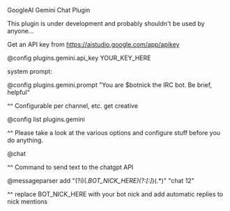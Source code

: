 GoogleAI Gemini Chat Plugin

This plugin is under development and probably shouldn't be used by anyone...

Get an API key from https://aistudio.google.com/app/apikey

@config plugins.gemini.api_key YOUR_KEY_HERE

system prompt:

@config plugins.gemini.prompt "You are $botnick the IRC bot. Be brief, helpful"

^^ Configurable per channel, etc. get creative

@config list plugins.gemini

^^ Please take a look at the various options and configure stuff before you do anything.

@chat <text>

^^ Command to send text to the chatgpt API

@messageparser add "(?i)(.*BOT_NICK_HERE)(?:[:]*)(.*)" "chat $1$2"

^^ replace BOT_NICK_HERE with your bot nick and add automatic replies to nick mentions
